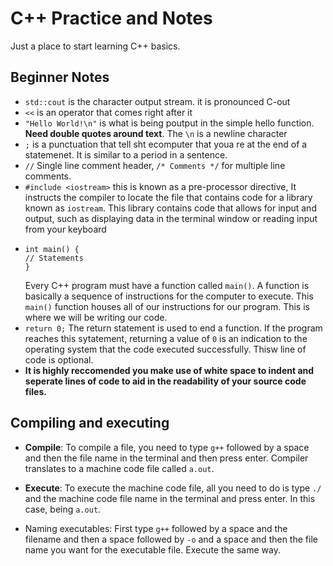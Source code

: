 # C++ Practice and Notes
Just a place to start learning C++ basics.

## Beginner Notes

* ```std::cout``` is the character output stream. it is pronounced C-out
* ```<<``` is an operator that comes right after it
* ```"Hello World!\n"``` is what is being poutput in the simple hello function. __Need double quotes around text__. The ```\n``` is a newline character
* ```;``` is a punctuation that tell sht ecomputer that youa re at the end of a statemenet. It is similar to a period in a sentence.
* ```//``` Single line comment header, ```/* Comments */``` for multiple line comments.
* ```#include <iostream>``` this is known as a pre-processor directive, It instructs the compiler to locate the file that contains code for a library known as ```iostream```. This library contains code that allows for input and output, such as displaying data in the terminal window or reading input from your keyboard
* ```
  int main() {
  // Statements
  }
  ```
  Every C++ program must have a function called ```main()```. A function is basically a sequence of instructions for the computer to execute. This ```main()``` function houses all of our instructions for our program. This is where we will be writing our code. 
* ```return 0;``` The return statement is used to end a function. If the program reaches this sytatement, returning a value of ```0``` is an indication to the operating system that the code executed successfully. Thisw line of code is optional. 
* __It is highly reccomended you make use of white space to indent and seperate lines of code to aid in the readability of your source code files.__

## Compiling and executing

* __Compile__: To compile a file, you need to type ```g++``` followed by a space and then the file name in the terminal and then press enter. Compiler translates to a machine code file called ```a.out```.

* __Execute__: To execute the machine code file, all you need to do is type ```./``` and the machine code file name in the terminal and press enter. In this case, being ```a.out```.

* Naming executables: First type ```g++``` followed by a space and the filename and then a space followed by ```-o``` and a space and then the file name you want for the executable file. Execute the same way.
